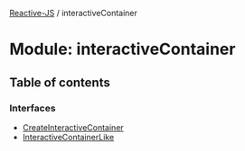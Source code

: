 [Reactive-JS](../README.md) / interactiveContainer

# Module: interactiveContainer

## Table of contents

### Interfaces

- [CreateInteractiveContainer](../interfaces/interactiveContainer.CreateInteractiveContainer.md)
- [InteractiveContainerLike](../interfaces/interactiveContainer.InteractiveContainerLike.md)
